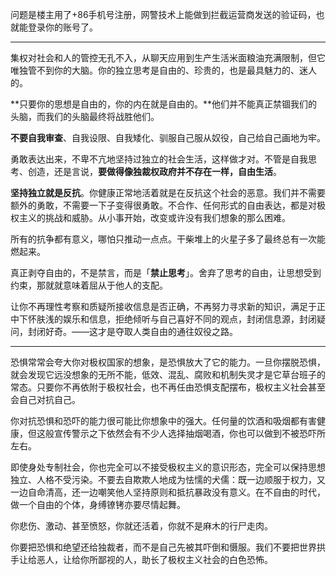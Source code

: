 问题是楼主用了+86手机号注册，网警技术上能做到拦截运营商发送的验证码，也就能登录你的账号了。

---

集权对社会和人的管控无孔不入，从聊天应用到生产生活米面粮油充满限制，但它唯独管不到你的大脑。你的独立思考是自由的、珍贵的，也是最具魅力的、迷人的。

**只要你的思想是自由的，你的内在就是自由的。**他们并不能真正禁锢我们的头脑，而我们的头脑最终将战胜他们。

**不要自我审查**、自我设限、自我矮化、驯服自己服从奴役，自己给自己画地为牢。

勇敢表达出来，不卑不亢地坚持过独立的社会生活，这样做才对。不管是自我思考、创造，还是言说，**要做得像独裁权政府并不存在一样，自由生活**。

**坚持独立就是反抗**。你健康正常地活着就是在反抗这个社会的恶意。我们并不需要额外的勇敢，不需要一下子变得很勇敢。不合作、任何形式的自由表达，都是对极权主义的挑战和威胁。从小事开始，改变或许没有我们想象的那么困难。

所有的抗争都有意义，哪怕只推动一点点。干柴堆上的火星子多了最终总有一次能燃起来。

真正剥夺自由的，不是禁言，而是「**禁止思考**」。舍弃了思考的自由，让思想受到约束，那就就意味着屈从于他人的支配。

让你不再理性考察和质疑所接收信息是否正确，不再努力寻求新的知识，满足于正中下怀肤浅的娱乐和信息，拒绝倾听与自己喜好不同的观点，封闭信息源，封闭疑问，封闭好奇。——这才是夺取人类自由的通往奴役之路。

---

恐惧常常会夸大你对极权国家的想象，是恐惧放大了它的能力。一旦你摆脱恐惧，就会发现它远没想象的无所不能，低效、混乱、腐败和机制失灵才是它草台班子的常态。只要你不再依附于极权社会，也不再任由恐惧支配摆布，极权主义社会甚至会自己对抗自己。

你对抗恐惧和恐吓的能力很可能比你想象中的强大。任何量的饮酒和吸烟都有害健康，但这般宣传警示之下依然会有不少人选择抽烟喝酒，你也可以做到不被恐吓所左右。

即使身处专制社会，你也完全可以不接受极权主义的意识形态，完全可以保持思想独立、人格不受污染。不要去自欺欺人地成为怯懦的犬儒：既一边顺服于权力，又一边自命清高，还一边嘲笑他人坚持原则和抵抗暴政没有意义。在不自由的时代，做一个自由的个体，身缚镣铐亦要尽情起舞。

你悲伤、激动、甚至愤怒，你就还活着，你就不是麻木的行尸走肉。

你要把恐惧和绝望还给独裁者，而不是自己先被其吓倒和慑服。我们不要把世界拱手让给恶人，让给你所鄙视的人，助长了极权主义社会的白色恐怖。
